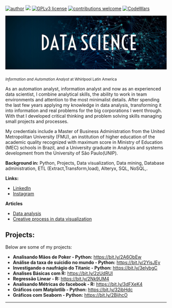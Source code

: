 [![author](https://img.shields.io/badge/author-oseiasbeu-red.svg)](https://www.linkedin.com/in/oseiasbeu/) [![](https://img.shields.io/badge/python-3.7+-blue.svg)](https://www.python.org/downloads/release/python-365/) [![GPLv3 license](https://img.shields.io/badge/License-GPLv3-blue.svg)](http://perso.crans.org/besson/LICENSE.html) [![contributions welcome](https://img.shields.io/badge/contributions-welcome-brightgreen.svg?style=flat)](https://github.com/OseiasBeu)
[![CodeWars](https://www.codewars.com/users/OseiasBeu/badges/small)](https://www.codewars.com/users/OseiasBeu)
<p align="center">
  <img src="bannerDataScience.png" >
</p>


<sub>*Information and Automation Analyst* at Whirlpool Latin America</sub>

As an automation analyst, information analyst and now as an experienced data scientist, I combine analytical skills, the ability to work in team environments and attention to the most minimalist details. After spending the last few years applying my knowledge in data analysis, transforming it into information and real problems for the big corporations I went through. With that I developed critical thinking and problem solving skills managing small projects and processes.

My credentials include a Master of Business Administration from the United Metropolitan University (FMU), an institution of higher education of the academic quality recognized with maximum score in Ministry of Education (MEC) schools in Brazil, and a University graduate in Analysis and systems development from the University of São Paulo(UNIP).

**Background in:** Python, Projects, Data visualization, Data mining, Database administration, ETL (Extract,Transform,load), Alteryx, SQL, NoSQL,.

**Links:**
* [LinkedIn](https://www.linkedin.com/in/oseiasbeu/)
* [Instagram](https://www.instagram.com/oseias.beu/)

**Articles**
* [Data analysis](https://www.linkedin.com/pulse/an%C3%A1lise-de-dados-os%C3%A9ias-beu/)
* [Creative process in data visualization](https://www.linkedin.com/pulse/processo-criativo-na-exibi%C3%A7%C3%A3o-dos-dados-os%C3%A9ias-beu/)
## Projects:
Below are some of my projects:

* **Analisando Mãos de Poker - Python:** https://bit.ly/2A6ObEw
* **Análise da taxa de suicidio no mundo - Python:** https://bit.ly/2YisJEy
* **Investigando o naufrágio do Titanic - Python:** https://bit.ly/3elybgC
* **Analises Básicas com R:** https://bit.ly/2zUdRUI
* **Regressão Linear - R:** https://bit.ly/2Nk9UM4
* **Analisando Métricas do facebook - R:** https://bit.ly/3dFXeK4
* **Gráficos com Matplotlib - Python:** https://bit.ly/32ibHdc
* **Gráficos com Seaborn - Python:** https://bit.ly/2BijhcO
<!-- https://bit.ly/2L2cMwy -->
<!-- https://bit.ly/2Ubr5SH -->
<!-- * **Como Implementar Regressão Linear com Python:** https://bit.ly/2Li5pzY -->

<!-- * **Como Tratar Dados Ausentes com Pandas:** https://bit.ly/31KWSMN -->
<!-- * **XGBoost: aprenda este algoritmo de Machine Learning em Python:** https://bit.ly/2UbRhws -->
<!-- * **Como criar uma Wordcloud em Python:** https://bit.ly/2OxsphM
* **Como lidar com dados desbalanceados:** https://bit.ly/2ZlaNsV -->

---




